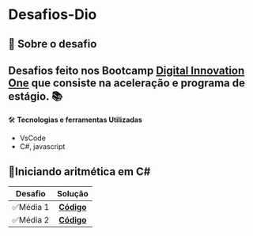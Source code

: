 # Desafios-Dio

## :rocket: Sobre o desafio

## Desafios feito nos Bootcamp [Digital Innovation One](https://web.digitalinnovation.one/track/everis-fullstack-developer) que consiste na aceleração e programa de estágio. :books:</h1>


:hammer_and_wrench: 
**Tecnologias e ferramentas Utilizadas**
* VsCode
* C#, javascript


        


## :rocket:**Iniciando aritmética em C#**
|**Desafio** | Solução |
| :---: |  :---: | 
| ✅Média 1 | [**Código**](https://github.com/Doni-zete/Desafio-dio/blob/master/C-Sharp/Iniciando%20aritm%C3%A9tica%20em%20C%23/1-M%C3%A9dia%201/solucao.cs) | 
| ✅Média 2 | [**Código**](https://github.com/Doni-zete/Desafio-dio/blob/master/C-Sharp/Iniciando%20aritm%C3%A9tica%20em%20C%23/2-M%C3%A9dia%202/solucao.cs) | 
         
         

         
         
         

